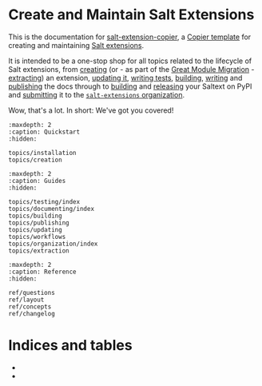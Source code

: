# Create and Maintain Salt Extensions

This is the documentation for [salt-extension-copier](https://github.com/salt-extensions/salt-extension-copier), a [Copier
template](copier-template-ref) for creating and maintaining [Salt extensions](saltext-ref).

It is intended to be a one-stop shop for all topics related to the
lifecycle of Salt extensions, from [creating](creation-target) (or - as part of the
[Great Module Migration](great-migration-ref) - [extracting](topics/extraction.md)) an extension,
[updating it](update-target), [writing tests](write-tests-target), [building](build-docs-target), [writing](writing-docs-target) and
[publishing](docs-publish-target) the docs through to [building](building-target) and
[releasing](publishing-target) your Saltext on PyPI and
[submitting](submitting-target) it to the [`salt-extensions` organization](gh-org-ref).

Wow, that's a lot. In short: We've got you covered!

```{toctree}
:maxdepth: 2
:caption: Quickstart
:hidden:

topics/installation
topics/creation
```

```{toctree}
:maxdepth: 2
:caption: Guides
:hidden:

topics/testing/index
topics/documenting/index
topics/building
topics/publishing
topics/updating
topics/workflows
topics/organization/index
topics/extraction
```

```{toctree}
:maxdepth: 2
:caption: Reference
:hidden:

ref/questions
ref/layout
ref/concepts
ref/changelog
```

# Indices and tables

* [](genindex)
* [](search)
